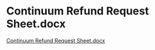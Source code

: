 # Continuum Refund Request Sheet.docx

[Continuum Refund Request Sheet.docx](Continuum%20Refund%20Request%20Sheet%20docx%20cb24211b90ef4416ab081b616e8a66b6/Continuum_Refund_Request_Sheet.docx)